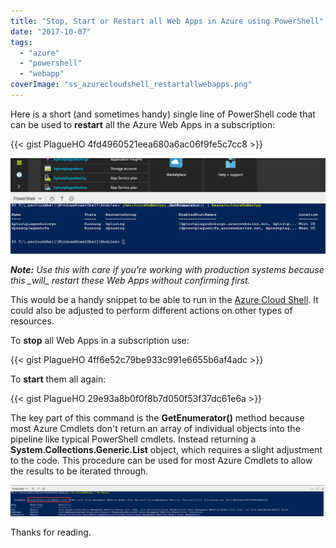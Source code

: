 ```yaml
---
title: "Stop, Start or Restart all Web Apps in Azure using PowerShell"
date: "2017-10-07"
tags:
  - "azure"
  - "powershell"
  - "webapp"
coverImage: "ss_azurecloudshell_restartallwebapps.png"
---
```


Here is a short (and sometimes handy) single line of PowerShell code that can be used to **restart** all the Azure Web Apps in a subscription:

{{< gist PlagueHO 4fd4960521eea680a6ac06f9fe5c7cc8 >}}

![ss_azurecloudshell_restartallwebapps](/images/ss_azurecloudshell_restartallwebapps.png)

_**Note:** Use this with care if you're working with production systems because this \_will\_ restart these Web Apps without confirming first._

This would be a handy snippet to be able to run in the [Azure Cloud Shell](https://docs.microsoft.com/en-us/azure/cloud-shell/overview). It could also be adjusted to perform different actions on other types of resources.

To **stop** all Web Apps in a subscription use:

{{< gist PlagueHO 4ff6e52c79be933c991e6655b6af4adc >}}

To **start** them all again:

{{< gist PlagueHO 29e93a8b0f0f8b7d050f53f37dc61e6a >}}

The key part of this command is the **GetEnumerator()** method because most Azure Cmdlets don't return an array of individual objects into the pipeline like typical PowerShell cmdlets. Instead returning a **System.Collections.Generic.List** object, which requires a slight adjustment to the code. This procedure can be used for most Azure Cmdlets to allow the results to be iterated through.

![ss_azurecloudshell_systemcollections](/images/ss_azurecloudshell_systemcollections.png)

Thanks for reading.

